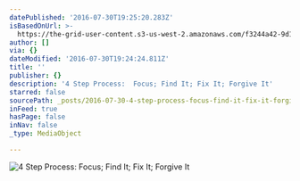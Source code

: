 ```yaml
---
datePublished: '2016-07-30T19:25:20.283Z'
isBasedOnUrl: >-
  https://the-grid-user-content.s3-us-west-2.amazonaws.com/f3244a42-9d1b-4ed7-b265-e7e1ef8e905c.jpg
author: []
via: {}
dateModified: '2016-07-30T19:24:24.811Z'
title: ''
publisher: {}
description: '4 Step Process:  Focus; Find It; Fix It; Forgive It'
starred: false
sourcePath: _posts/2016-07-30-4-step-process-focus-find-it-fix-it-forgive-it.md
inFeed: true
hasPage: false
inNav: false
_type: MediaObject

---
```

![4 Step Process:  Focus; Find It; Fix It; Forgive It](https://the-grid-user-content.s3-us-west-2.amazonaws.com/f3244a42-9d1b-4ed7-b265-e7e1ef8e905c.jpg)